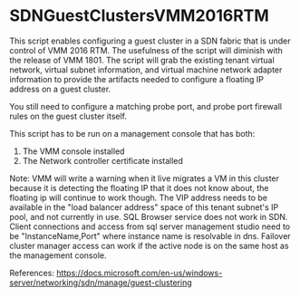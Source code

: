 # SDNGuestClustersVMM2016RTM
This script enables configuring a guest cluster in a SDN fabric that is under control of VMM 2016 RTM. The usefulness of the script will diminish with the release of VMM 1801. The script will grab the existing tenant virtual network, virtual subnet information, and virtual machine network adapter information to provide the artifacts needed to configure a floating IP address on a guest cluster. 

You still need to configure a matching probe port, and probe port firewall rules on the guest cluster itself.

This script has to be run on a management console that has both:
1. The VMM console installed
2. The Network controller certificate installed

Note: VMM will write a warning when it live migrates a VM in this cluster because it is detecting the floating IP that it does not know about, the floating ip will continue to work though.
The VIP address needs to be available in the "load balancer address" space of this tenant subnet's IP pool, and not currently in use.
SQL Browser service does not work in SDN.
Client connections and access from sql server management studio need to be "InstanceName,Port" where instance name is resolvable in dns.
Failover cluster manager access can work if the active node is on the same host as the management console.

References: https://docs.microsoft.com/en-us/windows-server/networking/sdn/manage/guest-clustering


